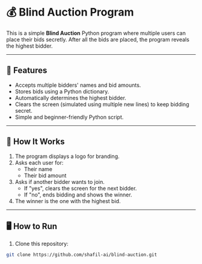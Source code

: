 # 💰 Blind Auction Program

This is a simple **Blind Auction** Python program where multiple users can place their bids secretly. After all the bids are placed, the program reveals the highest bidder.

---

## 📌 Features

- Accepts multiple bidders' names and bid amounts.
- Stores bids using a Python dictionary.
- Automatically determines the highest bidder.
- Clears the screen (simulated using multiple new lines) to keep bidding secret.
- Simple and beginner-friendly Python script.

---

## 🧾 How It Works

1. The program displays a logo for branding.
2. Asks each user for:
   - Their name
   - Their bid amount
3. Asks if another bidder wants to join.
   - If "yes", clears the screen for the next bidder.
   - If "no", ends bidding and shows the winner.
4. The winner is the one with the highest bid.

---

## 🖥️ How to Run

1. Clone this repository:

```bash
git clone https://github.com/shafil-ai/blind-auction.git
